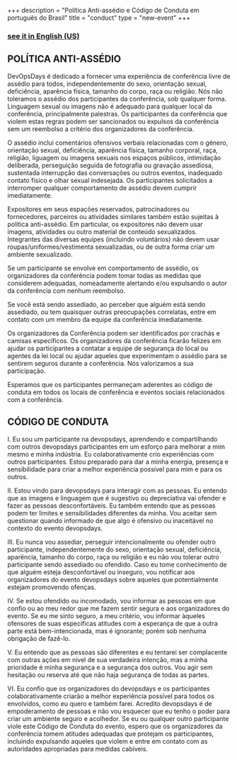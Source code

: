 +++
description = "Política Anti-assédio e Código de Conduta em português do Brasil"
title = "conduct"
type = "new-event"
+++
<div class = "event-navigation">
  <h3 class="event-navigation">
    <a href="/events/2016-brasilia/conduct">see it in English (US)</a>
  </h3>
</div>

## POLÍTICA ANTI-ASSÉDIO

DevOpsDays é dedicado a fornecer uma experiência de conferência livre de assédio para todos, independentemente do sexo, orientação sexual, deficiência, aparência física, tamanho do corpo, raça ou religião. Nós não toleramos o assédio dos participantes da conferência, sob qualquer forma. Linguagem sexual ou imagens não é adequado para qualquer local da conferência, principalmente palestras. Os participantes da conferência que violem estas regras podem ser sancionados ou expulsos da conferência sem um reembolso a critério dos organizadores da conferência.

O assédio inclui comentários ofensivos verbais relacionadas com o género, orientação sexual, deficiência, aparência física, tamanho corporal, raça, religião, liguagem ou imagens sexuais nos espaços públicos, intimidação deliberada, perseguição seguida de fotografia ou gravação assediosa, sustentada interrupção das conversações ou outros eventos, inadequado contato físico e olhar sexual indesejada. Os participantes solicitados a interromper qualquer comportamento de assédio devem cumprir imediatamente.

Expositores em seus espações reservados, patrocinadores ou fornecedores, parceiros ou atividades similares também estão sujeitas à política anti-assédio. Em particular, os expositores não devem usar imagens, atividades ou outro material de conteúdo sexualizados. Integrantes das diversas equipes (incluindo voluntários) não devem usar roupas/uniformes/vestimenta sexualizadas, ou de outra forma criar um ambiente sexualizado.

Se um participante se envolve em comportamento de assédio, os organizadores da conferência podem tomar todas as medidas que considerem adequadas, nomeadamente alertando e/ou expulsando o autor da conferência com nenhum reembolso.

Se você está sendo assediado, ao perceber que alguém está sendo assediado, ou tem quaisquer outras preocupações correlatas, entre em contato com um membro da equipe da conferência imediatamente.

Os organizadores da Conferência podem ser identificados por crachás e camisas específicos. Os organizadores da conferência ficarão felizes em ajudar os participantes  a contatar a equipe de segurança do local ou agentes da lei local ou ajudar aqueles que experimentam o assédio para se sentirem seguros durante a conferência. Nós valorizamos a sua participação.

Esperamos que os participantes permaneçam aderentes ao código de conduta em todos os locais de conferência e eventos sociais relacionados com a conferência.

## CÓDIGO DE CONDUTA

I. Eu sou um participante na devopsdays, aprendendo e compartilhando com outros devopsdays participantes em um esforço para melhorar a mim mesmo e minha indústria. Eu colaborativamente crio experiências com outros participantes. Estou preparado para dar a minha energia, presença e sensibilidade para criar a melhor experiência possível para mim e para os outros.

II. Estou vindo para devopsdays para interagir com as pessoas. Eu entendo que as imagens e linguagem que é sugestivo ou depreciativa vai ofender e fazer as pessoas desconfortáveis. Eu também entendo que as pessoas podem ter limites e sensibilidades diferentes da minha. Vou aceitar sem questionar quando informado de que algo é ofensivo ou inaceitável no contexto do evento devopsdays.

III. Eu nunca vou assediar, perseguir intencionalmente ou ofender outro participante, independentemente do sexo, orientação sexual, deficiência, aparência, tamanho do corpo, raça ou religião e eu não vou tolerar outro participante sendo assediado ou ofendido. Caso eu tome conhecimento de que alguém esteja desconfortável ou inseguro, vou notificar aos organizadores do evento devopsdays sobre aqueles que potentialmente estejam promovendo ofenças.

IV. Se estou ofendido ou incomodado, vou informar as pessoas em que confio ou ao meu redor que me fazem sentir segura e aos organizadores do evento. Se eu me sinto seguro, a meu critério, vou informar àqueles ofensores de suas específicas atitudes com a esperança de que a outra parte está bem-intencionada, mas é ignorante; porém sob nenhuma obrigação de fazê-lo.

V. Eu entendo que as pessoas são diferentes e eu tentarei ser complacente com outras ações em nível de sua verdadeira intenção, mas a minha prioridade é minha segurança e a segurança dos outros. Vou agir sem hesitação ou reserva até que não haja segurança de todas as partes.

VI. Eu confio que os organizadores do devopsdays e os participantes colaborativamente criarão a melhor experiência possível para todos os envolvidos, como eu quero e também farei. Acredito devopsdays é de empoderamento de pessoas e não vou esquecer que eu tenho o poder para criar um ambiente seguro e acolhedor. Se eu ou qualquer outro participante viole este Código de Conduta do evento, espero que os organizadores da conferência tomem atitudes adequadas que protejam os participantes, incluindo expulsando aqueles que violem e entre em contato com as autoridades apropriadas para medidas cabíveis.